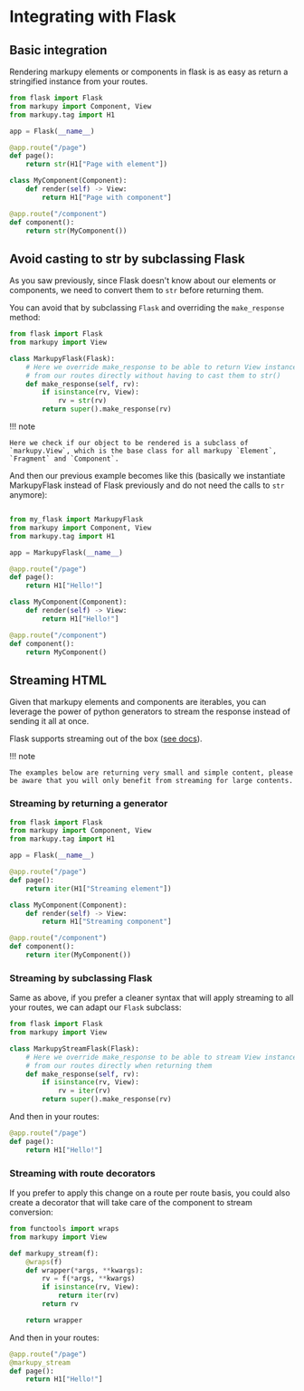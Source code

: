 # Integrating with Flask

## Basic integration

Rendering markupy elements or components in flask is as easy as return a stringified instance from your routes.

```python
from flask import Flask
from markupy import Component, View
from markupy.tag import H1

app = Flask(__name__)

@app.route("/page")
def page():
    return str(H1["Page with element"])

class MyComponent(Component):
    def render(self) -> View:
        return H1["Page with component"]

@app.route("/component")
def component():
    return str(MyComponent())
```

## Avoid casting to str by subclassing Flask

As you saw previously, since Flask doesn't know about our elements or components, we need to convert them to `str` before returning them.

You can avoid that by subclassing `Flask` and overriding the `make_response` method:

```python
from flask import Flask
from markupy import View

class MarkupyFlask(Flask):
    # Here we override make_response to be able to return View instances
    # from our routes directly without having to cast them to str()
    def make_response(self, rv):
        if isinstance(rv, View):
            rv = str(rv)
        return super().make_response(rv)
```

!!! note

    Here we check if our object to be rendered is a subclass of `markupy.View`, which is the base class for all markupy `Element`, `Fragment` and `Component`.

And then our previous example becomes like this (basically we instantiate MarkupyFlask instead of Flask previously and do not need the calls to `str` anymore):

```python

from my_flask import MarkupyFlask
from markupy import Component, View
from markupy.tag import H1

app = MarkupyFlask(__name__)

@app.route("/page")
def page():
    return H1["Hello!"]

class MyComponent(Component):
    def render(self) -> View:
        return H1["Hello!"]

@app.route("/component")
def component():
    return MyComponent()
```

## Streaming HTML

Given that markupy elements and components are iterables, you can leverage the power of python generators to stream the response instead of sending it all at once.

Flask supports streaming out of the box ([see docs](https://flask.palletsprojects.com/en/3.0.x/patterns/streaming/)).

!!! note

    The examples below are returning very small and simple content, please be aware that you will only benefit from streaming for large contents.

### Streaming by returning a generator

```python
from flask import Flask
from markupy import Component, View
from markupy.tag import H1

app = Flask(__name__)

@app.route("/page")
def page():
    return iter(H1["Streaming element"])

class MyComponent(Component):
    def render(self) -> View:
        return H1["Streaming component"]

@app.route("/component")
def component():
    return iter(MyComponent())
```

### Streaming by subclassing Flask

Same as above, if you prefer a cleaner syntax that will apply streaming to all your routes, we can adapt our `Flask` subclass:

```python
from flask import Flask
from markupy import View

class MarkupyStreamFlask(Flask):
    # Here we override make_response to be able to stream View instances
    # from our routes directly when returning them
    def make_response(self, rv):
        if isinstance(rv, View):
            rv = iter(rv)
        return super().make_response(rv)
```

And then in your routes:

```python
@app.route("/page")
def page():
    return H1["Hello!"]
```

### Streaming with route decorators

If you prefer to apply this change on a route per route basis, you could also create a decorator that will take care of the component to stream conversion:

```python
from functools import wraps
from markupy import View

def markupy_stream(f):
    @wraps(f)
    def wrapper(*args, **kwargs):
        rv = f(*args, **kwargs)
        if isinstance(rv, View):
            return iter(rv)
        return rv

    return wrapper
```

And then in your routes:

```python
@app.route("/page")
@markupy_stream
def page():
    return H1["Hello!"]
```